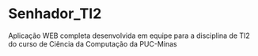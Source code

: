 # Senhador_TI2
Aplicação WEB completa desenvolvida em equipe para a disciplina de TI2 do curso de Ciência da Computação da PUC-Minas
